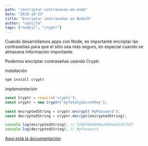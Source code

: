 ```yaml
---
path: "/encriptar-contrasenas-en-node"
date: "2019-10-23"
title: "Encriptar contraseñas en NodeJS"
author: "sauljlm"
tags: ["nodejs", "cryptr"]
---
```


Cuando desarrollamos apps con Node, es importante encriptar las contraseñas para que el sitio sea más seguro, en especial cuando se almacena información importante.

Podemos encriptar contraseñas usando Cryptr.

_instalación_

```javascript
npm install cryptr
```

_implementación_

```javascript
const Cryptr = require('cryptr');
const cryptr = new Cryptr('myTotalySecretKey');
 
const encryptedString = cryptr.encrypt('MyPassword');
const decryptedString = cryptr.decrypt(encryptedString);

console.log(encryptedString); // 5590fd6409be2494de0226f5d7
console.log(decryptedString); // MyPassword
```
[Aquí está la documentación](https://www.npmjs.com/package/cryptr)